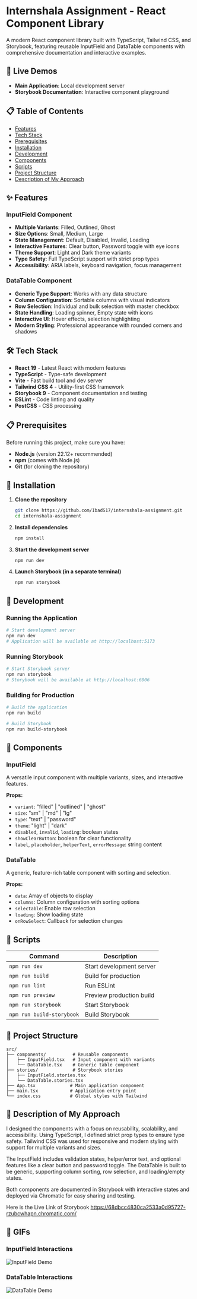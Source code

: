 # Internshala Assignment - React Component Library

A modern React component library built with TypeScript, Tailwind CSS, and Storybook, featuring reusable InputField and DataTable components with comprehensive documentation and interactive examples.

## 🚀 Live Demos

- **Main Application**: Local development server
- **Storybook Documentation**: Interactive component playground

## 📋 Table of Contents

- [Features](#features)
- [Tech Stack](#tech-stack)
- [Prerequisites](#prerequisites)
- [Installation](#installation)
- [Development](#development)
- [Components](#components)
- [Scripts](#scripts)
- [Project Structure](#project-structure)
- [Description of My Approach](#description-of-my-approach)

## ✨ Features

### InputField Component

- **Multiple Variants**: Filled, Outlined, Ghost
- **Size Options**: Small, Medium, Large
- **State Management**: Default, Disabled, Invalid, Loading
- **Interactive Features**: Clear button, Password toggle with eye icons
- **Theme Support**: Light and Dark theme variants
- **Type Safety**: Full TypeScript support with strict prop types
- **Accessibility**: ARIA labels, keyboard navigation, focus management

### DataTable Component

- **Generic Type Support**: Works with any data structure
- **Column Configuration**: Sortable columns with visual indicators
- **Row Selection**: Individual and bulk selection with master checkbox
- **State Handling**: Loading spinner, Empty state with icons
- **Interactive UI**: Hover effects, selection highlighting
- **Modern Styling**: Professional appearance with rounded corners and shadows

## 🛠 Tech Stack

- **React 19** - Latest React with modern features
- **TypeScript** - Type-safe development
- **Vite** - Fast build tool and dev server
- **Tailwind CSS 4** - Utility-first CSS framework
- **Storybook 9** - Component documentation and testing
- **ESLint** - Code linting and quality
- **PostCSS** - CSS processing

## 📋 Prerequisites

Before running this project, make sure you have:

- **Node.js** (version 22.12+ recommended)
- **npm** (comes with Node.js)
- **Git** (for cloning the repository)

## 🔧 Installation

1. **Clone the repository**

   ```bash
   git clone https://github.com/IbadS17/internshala-assignment.git
   cd internshala-assignment
   ```

2. **Install dependencies**

   ```bash
   npm install
   ```

3. **Start the development server**

   ```bash
   npm run dev
   ```

4. **Launch Storybook (in a separate terminal)**
   ```bash
   npm run storybook
   ```

## 🚀 Development

### Running the Application

```bash
# Start development server
npm run dev
# Application will be available at http://localhost:5173
```

### Running Storybook

```bash
# Start Storybook server
npm run storybook
# Storybook will be available at http://localhost:6006
```

### Building for Production

```bash
# Build the application
npm run build

# Build Storybook
npm run build-storybook
```

## 🧩 Components

### InputField

A versatile input component with multiple variants, sizes, and interactive features.

**Props:**

- `variant`: "filled" | "outlined" | "ghost"
- `size`: "sm" | "md" | "lg"
- `type`: "text" | "password"
- `theme`: "light" | "dark"
- `disabled`, `invalid`, `loading`: boolean states
- `showClearButton`: boolean for clear functionality
- `label`, `placeholder`, `helperText`, `errorMessage`: string content

### DataTable

A generic, feature-rich table component with sorting and selection.

**Props:**

- `data`: Array of objects to display
- `columns`: Column configuration with sorting options
- `selectable`: Enable row selection
- `loading`: Show loading state
- `onRowSelect`: Callback for selection changes

## 📜 Scripts

| Command                   | Description              |
| ------------------------- | ------------------------ |
| `npm run dev`             | Start development server |
| `npm run build`           | Build for production     |
| `npm run lint`            | Run ESLint               |
| `npm run preview`         | Preview production build |
| `npm run storybook`       | Start Storybook          |
| `npm run build-storybook` | Build Storybook          |

## 📁 Project Structure

```
src/
├── components/          # Reusable components
│   ├── InputField.tsx   # Input component with variants
│   └── DataTable.tsx    # Generic table component
├── stories/             # Storybook stories
│   ├── InputField.stories.tsx
│   └── DataTable.stories.tsx
├── App.tsx             # Main application component
├── main.tsx            # Application entry point
└── index.css           # Global styles with Tailwind
```

## 🎯 Description of My Approach

I designed the components with a focus on reusability, scalability, and accessibility. Using TypeScript, I defined strict prop types to ensure type safety. Tailwind CSS was used for responsive and modern styling with support for multiple variants and sizes.

The InputField includes validation states, helper/error text, and optional features like a clear button and password toggle. The DataTable is built to be generic, supporting column sorting, row selection, and loading/empty states.

Both components are documented in Storybook with interactive states and deployed via Chromatic for easy sharing and testing.

Here is the Live Link of Storybook https://68dbcc4830ca2533a0d95727-rzubcwhapn.chromatic.com/


## 🎥 GIFs

### InputField Interactions

![InputField Demo](public/AssignmentInput.gif)

### DataTable Interactions

![DataTable Demo](public/AssignmentDataTable.gif)
